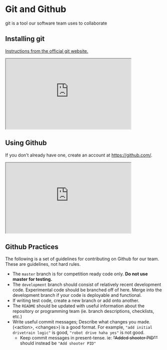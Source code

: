 # Git and Github

git is a tool our software team uses to collaborate
<!-- somebody please add more description ;-; -->

## Installing git

[Instructions from the official git website.](https://git-scm.com/book/en/v2/Getting-Started-Installing-Git)

<iframe width="400" height="225" src="https://www.youtube.com/embed/USjZcfj8yxE"> </iframe>

## Using Github

If you don't already have one, create an account at https://github.com/.

<iframe width="400" height="225" src="https://www.youtube.com/embed/nhNq2kIvi9s"> </iframe>

## Github Practices

The following is a set of guidelines for contributing on Github for our team. These are guidelines, not hard rules.

- The `master` branch is for competition ready code only. **Do not use master for testing.**
- The `development` branch should consist of relatively recent development code. Experimental code should be branched off of here. Merge into the development branch if your code is deployable and functional. 
- If writing test code, create a new branch or add onto another. 
- The `README` should be updated with useful information about the repository or programming team (ie. branch descriptions, checklists, etc.)
- Write useful commit messages; Describe what changes you made. (<action\>, <changes\>) is a good format. For example,
`"add initial drivetrain logic"` is good, `"robot drive haha yes"` is not good.
    - Keep commit messages in present-tense. ie: ~~"Added shooter PID""~~ should instead be `"Add shooter PID"`
